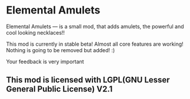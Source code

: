 # Elemental Amulets
Elemental Amulets — is a small mod, that adds amulets, the powerful and cool looking necklaces!!

This mod is currently in stable beta! Almost all core features are working! Nothing is going to be removed but added! :)

Your feedback is very important

## This mod is licensed with LGPL(GNU Lesser General Public License) V2.1
